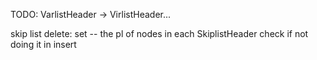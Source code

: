 TODO: VarlistHeader -> VirlistHeader...

skip list delete: set -- the pl of nodes in each SkiplistHeader
check if not doing it in insert
